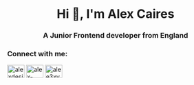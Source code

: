 <h1 align="center">Hi 👋, I'm Alex Caires</h1>
<h3 align="center">A Junior Frontend developer from England</h3>

<h3 align="left">Connect with me:</h3>
<p align="left">
<a href="https://codepen.io/alexdesigns" target="blank"><img align="center" src="https://raw.githubusercontent.com/rahuldkjain/github-profile-readme-generator/master/src/images/icons/Social/codepen.svg" alt="alexdesigns" height="30" width="40" /></a>
<a href="https://linkedin.com/in/alex-caires-b7b39b174" target="blank"><img align="center" src="https://raw.githubusercontent.com/rahuldkjain/github-profile-readme-generator/master/src/images/icons/Social/linked-in-alt.svg" alt="alex-caires-b7b39b174" height="30" width="40" /></a>
<a href="https://www.youtube.com/alee3xyt" target="blank"><img align="center" src="https://raw.githubusercontent.com/rahuldkjain/github-profile-readme-generator/master/src/images/icons/Social/youtube.svg" alt="alee3xyt" height="30" width="40" /></a>
</p>
